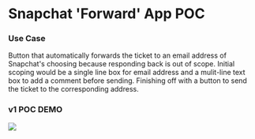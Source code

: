 # Snapchat 'Forward' App POC

### Use Case

Button that automatically forwards the ticket to an email address of Snapchat's choosing because responding back is out of scope. Initial scoping would be a single line box for email address and a mulit-line text box to add a comment before sending. Finishing off with a button to send the ticket to the corresponding address.

### v1 POC DEMO

![](http://g.recordit.co/dXWoEmK5lq.gif)
